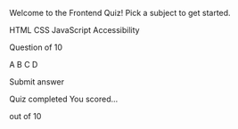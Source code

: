 <!-- Quiz menu start -->

Welcome to the Frontend Quiz!
Pick a subject to get started.

HTML
CSS
JavaScript
Accessibility

  <!-- Quiz menu end -->

  <!-- Quiz question start -->

Question <!-- number --> of 10

A
B
C
D

Submit answer

  <!-- Quiz question end -->

  <!-- Quiz completed start -->

Quiz completed
You scored...

  <!-- score --> out of 10

  <!-- Quiz completed end -->
